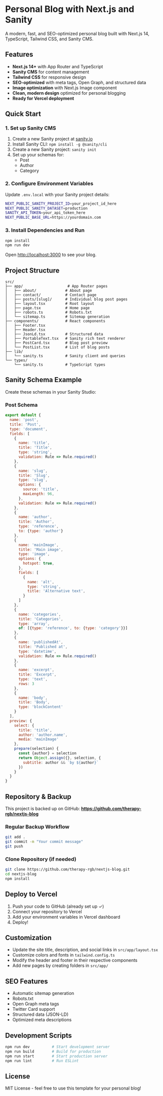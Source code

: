 # Personal Blog with Next.js and Sanity

A modern, fast, and SEO-optimized personal blog built with Next.js 14, TypeScript, Tailwind CSS, and Sanity CMS.

## Features

- **Next.js 14+** with App Router and TypeScript
- **Sanity CMS** for content management
- **Tailwind CSS** for responsive design
- **SEO-optimized** with meta tags, Open Graph, and structured data
- **Image optimization** with Next.js Image component
- **Clean, modern design** optimized for personal blogging
- **Ready for Vercel deployment**

## Quick Start

### 1. Set up Sanity CMS

1. Create a new Sanity project at [sanity.io](https://sanity.io)
2. Install Sanity CLI: `npm install -g @sanity/cli`
3. Create a new Sanity project: `sanity init`
4. Set up your schemas for:
   - Post
   - Author
   - Category

### 2. Configure Environment Variables

Update `.env.local` with your Sanity project details:

```bash
NEXT_PUBLIC_SANITY_PROJECT_ID=your_project_id_here
NEXT_PUBLIC_SANITY_DATASET=production
SANITY_API_TOKEN=your_api_token_here
NEXT_PUBLIC_BASE_URL=https://yourdomain.com
```

### 3. Install Dependencies and Run

```bash
npm install
npm run dev
```

Open [http://localhost:3000](http://localhost:3000) to see your blog.

## Project Structure

```
src/
├── app/                    # App Router pages
│   ├── about/             # About page
│   ├── contact/           # Contact page
│   ├── posts/[slug]/      # Individual blog post pages
│   ├── layout.tsx         # Root layout
│   ├── page.tsx           # Home page
│   ├── robots.ts          # Robots.txt
│   └── sitemap.ts         # Sitemap generation
├── components/            # React components
│   ├── Footer.tsx
│   ├── Header.tsx
│   ├── JsonLd.tsx         # Structured data
│   ├── PortableText.tsx   # Sanity rich text renderer
│   ├── PostCard.tsx       # Blog post preview
│   └── PostList.tsx       # List of blog posts
├── lib/
│   └── sanity.ts          # Sanity client and queries
└── types/
    └── sanity.ts          # TypeScript types
```

## Sanity Schema Example

Create these schemas in your Sanity Studio:

### Post Schema
```javascript
export default {
  name: 'post',
  title: 'Post',
  type: 'document',
  fields: [
    {
      name: 'title',
      title: 'Title',
      type: 'string',
      validation: Rule => Rule.required()
    },
    {
      name: 'slug',
      title: 'Slug',
      type: 'slug',
      options: {
        source: 'title',
        maxLength: 96,
      },
      validation: Rule => Rule.required()
    },
    {
      name: 'author',
      title: 'Author',
      type: 'reference',
      to: {type: 'author'}
    },
    {
      name: 'mainImage',
      title: 'Main image',
      type: 'image',
      options: {
        hotspot: true,
      },
      fields: [
        {
          name: 'alt',
          type: 'string',
          title: 'Alternative text',
        }
      ]
    },
    {
      name: 'categories',
      title: 'Categories',
      type: 'array',
      of: [{type: 'reference', to: {type: 'category'}}]
    },
    {
      name: 'publishedAt',
      title: 'Published at',
      type: 'datetime',
      validation: Rule => Rule.required()
    },
    {
      name: 'excerpt',
      title: 'Excerpt',
      type: 'text',
      rows: 3
    },
    {
      name: 'body',
      title: 'Body',
      type: 'blockContent'
    }
  ],
  preview: {
    select: {
      title: 'title',
      author: 'author.name',
      media: 'mainImage'
    },
    prepare(selection) {
      const {author} = selection
      return Object.assign({}, selection, {
        subtitle: author && `by ${author}`
      })
    }
  }
}
```

## Repository & Backup

This project is backed up on GitHub: **https://github.com/therapy-rgb/nextjs-blog**

### Regular Backup Workflow
```bash
git add .
git commit -m "Your commit message"
git push
```

### Clone Repository (if needed)
```bash
git clone https://github.com/therapy-rgb/nextjs-blog.git
cd nextjs-blog
npm install
```

## Deploy to Vercel

1. Push your code to GitHub (already set up ✓)
2. Connect your repository to Vercel
3. Add your environment variables in Vercel dashboard
4. Deploy!

## Customization

- Update the site title, description, and social links in `src/app/layout.tsx`
- Customize colors and fonts in `tailwind.config.ts`
- Modify the header and footer in their respective components
- Add new pages by creating folders in `src/app/`

## SEO Features

- Automatic sitemap generation
- Robots.txt
- Open Graph meta tags
- Twitter Card support
- Structured data (JSON-LD)
- Optimized meta descriptions

## Development Scripts

```bash
npm run dev          # Start development server
npm run build        # Build for production
npm run start        # Start production server
npm run lint         # Run ESLint
```

## License

MIT License - feel free to use this template for your personal blog!
